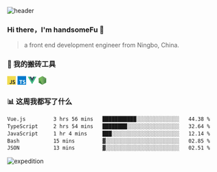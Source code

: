 ![header](https://raw.githubusercontent.com/fzq1998/fzq1998/master/header.png)

### Hi there，I'm handsomeFu 👋

> a front end development engineer from Ningbo, China.

### 🔧 我的搬砖工具
<code><img height="20" src="https://raw.githubusercontent.com/github/explore/80688e429a7d4ef2fca1e82350fe8e3517d3494d/topics/javascript/javascript.png" alt="javascript"></code>
<code><img height="20" src="https://raw.githubusercontent.com/github/explore/80688e429a7d4ef2fca1e82350fe8e3517d3494d/topics/typescript/typescript.png" alt="typescript"></code>
<code><img height="20" src="https://raw.githubusercontent.com/github/explore/80688e429a7d4ef2fca1e82350fe8e3517d3494d/topics/vue/vue.png" alt="vue"></code>
<code><img height="20" src="https://raw.githubusercontent.com/github/explore/80688e429a7d4ef2fca1e82350fe8e3517d3494d/topics/nodejs/nodejs.png" alt="nodejs"></code>



### 📊 这周我都写了什么
<!--START_SECTION:waka-->

```txt
Vue.js         3 hrs 56 mins   ███████████░░░░░░░░░░░░░░   44.38 %
TypeScript     2 hrs 54 mins   ████████░░░░░░░░░░░░░░░░░   32.64 %
JavaScript     1 hr 4 mins     ███░░░░░░░░░░░░░░░░░░░░░░   12.14 %
Bash           15 mins         ▓░░░░░░░░░░░░░░░░░░░░░░░░   02.85 %
JSON           13 mins         ▓░░░░░░░░░░░░░░░░░░░░░░░░   02.51 %
```

<!--END_SECTION:waka-->


![expedition](https://raw.githubusercontent.com/fzq1998/fzq1998/master/expedition.gif)

